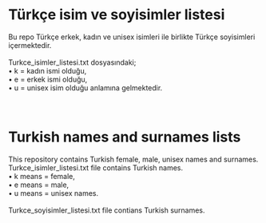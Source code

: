# Türkçe isim ve soyisimler listesi
Bu repo Türkçe erkek, kadın ve unisex isimleri ile birlikte Türkçe soyisimleri içermektedir.<br>
<br>
Turkce_isimler_listesi.txt dosyasındaki;<br>
• k = kadın ismi olduğu,<br>
• e = erkek ismi olduğu,<br>
• u = unisex isim olduğu anlamına gelmektedir.
<br><br><br>


# Turkish names and surnames lists
This repository contains Turkish female, male, unisex names and surnames.<br>
Turkce_isimler_listesi.txt file contains Turkish names. <br>
• k means = female,<br>
• e means = male,<br>
• u means = unisex names.<br>
<br>
Turkce_soyisimler_listesi.txt file contians Turkish surnames.
